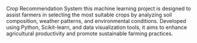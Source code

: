 Crop Recommendation System
this machine learning project is designed to assist farmers in selecting the most suitable crops by analyzing soil composition, weather patterns, and environmental conditions. Developed using Python, Scikit-learn, and data visualization tools, it aims to enhance agricultural productivity and promote sustainable farming practices.
